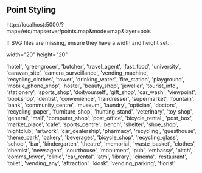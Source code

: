 ## Point Styling

http://localhost:5000/?map=/etc/mapserver/points.map&mode=map&layer=pois

If SVG files are missing, ensure they have a width and height set.

width="20" height="20" 



'hotel', 'greengrocer', 'butcher', 'travel_agent', 'fast_food', 'university', 'caravan_site', 'camera_surveillance', 'vending_machine', 'recycling_clothes', 
'tower', 'drinking_water', 'fire_station', 'playground', 'mobile_phone_shop', 'hostel', 'beauty_shop', 'jeweller', 'tourist_info', 'stationery', 'sports_shop',
'doityourself', 'gift_shop', 'car_wash', 'viewpoint', 'bookshop', 'dentist', 'convenience', 'hairdresser', 'supermarket', 'fountain', 'bank', 
'community_centre', 'museum', 'laundry', 'optician', 'doctors', 'recycling_paper', 'furniture_shop', 'hunting_stand', 'veterinary', 'toy_shop', 
'general', 'mall', 'computer_shop', 'post_office', 'bicycle_rental', 'post_box', 'market_place', 'cafe', 'sports_centre', 'bench', 'shelter', 
'shoe_shop', 'nightclub', 'artwork', 'car_dealership', 'pharmacy', 'recycling', 'guesthouse', 'theme_park', 'bakery', 'beverages', 'bicycle_shop', 
'recycling_glass', 'school', 'bar', 'kindergarten', 'theatre', 'memorial', 'waste_basket', 'clothes', 'chemist', 'newsagent', 'courthouse', 
'monument', 'pub', 'embassy', 'pitch', 'comms_tower', 'clinic', 'car_rental', 'atm', 'library', 'cinema', 'restaurant', 'toilet', 'vending_any', 
'attraction', 'kiosk', 'vending_parking', 'florist'